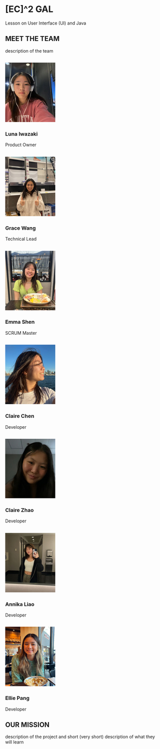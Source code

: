 <!--Start of Website Content-->
<div class="index-header">
    <h1>[EC]^2 GAL</h1>
    <p>Lesson on User Interface (UI) and Java</p>
</div>


<!--About Our Team-->
<section class="team">
    <h1>MEET THE TEAM</h1>
    <p>description of the team</p>
    <div class="row">
        <div class="team-col">
            <h1><a href="https://github.com/lunaiwa"><img src ="images/team/luna.png"></a></h1>
            <h3>Luna Iwazaki</h3>
            <p>Product Owner</p>
        </div>
        <div class="team-col">
            <h1><a href="https://github.com/gwang1224"><img src ="images/team/grace.png"></a></h1>
            <h3>Grace Wang</h3>
            <p>Technical Lead</p>
        </div>
        <div class="team-col">
            <h1><a href="https://github.com/e-shen2022"><img src ="images/team/emma.png"></a></h1>
            <h3>Emma Shen</h3>
            <p>SCRUM Master</p>
        </div>
    </div>
</section>
<section class="team1">
<div class="row">
    <div class="team-col">
        <h1><a href="https://github.com/ClaireChen3"><img src ="images/team/clairec.png"></a></h1>
        <h3>Claire Chen</h3>
        <p>Developer</p>
    </div>
    <div class="team-col">
        <h1><a href="https://github.com/clairehzhao"><img src ="images/team/clairez.png"></a></h1>
        <h3>Claire Zhao</h3>
        <p>Developer</p>
    </div>
    <div class="team-col">
        <h1><a href="https://github.com/annikaliao"><img src ="images/team/annika.png"></a></h1>
        <h3>Annika Liao</h3>
        <p>Developer</p>
    </div>
    <div class="team-col">
        <h1><a href="https://github.com/1908901"><img src ="images/team/ellie.png"></a></h1>
        <h3>Ellie Pang</h3>
        <p>Developer</p>
    </div>
</div>
</section>

<section class="about">
    <h1>OUR MISSION</h1>
    <p>description of the project and short (very short) description of what they will learn</p>

</section>
